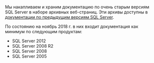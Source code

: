 

Мы накапливаем и храним документацию по очень старым версиям SQL Server в наборе архивных веб-страниц. Эти архивы доступны в [документации по предыдущим версиям SQL Server](https://docs.microsoft.com/previous-versions/sql/).

По состоянию на ноябрь 2018 г. в них входит документация как минимум по следующим продуктам:
- SQL Server 2012
- SQL Server 2008 R2
- SQL Server 2008
- SQL Server 2005

